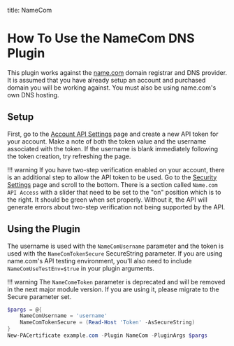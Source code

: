 title: NameCom

# How To Use the NameCom DNS Plugin

This plugin works against the [name.com](https://www.name.com/) domain registrar and DNS provider. It is assumed that you have already setup an account and purchased domain you will be working against. You must also be using name.com's own DNS hosting.

## Setup

First, go to the [Account API Settings](https://www.name.com/account/settings/api) page and create a new API token for your account. Make a note of both the token value and the username associated with the token. If the username is blank immediately following the token creation, try refreshing the page.

!!! warning
    If you have two-step verification enabled on your account, there is an additional step to allow the API token to be used. Go to the [Security Settings](https://www.name.com/account/settings/security) page and scroll to the bottom. There is a section called `Name.com API Access` with a slider that need to be set to the "on" position which is to the right. It should be green when set properly. Without it, the API will generate errors about two-step verification not being supported by the API.

## Using the Plugin

The username is used with the `NameComUsername` parameter and the token is used with the `NameComTokenSecure` SecureString parameter. If you are using name.com's API testing environment, you'll also need to include `NameComUseTestEnv=$true` in your plugin arguments.

!!! warning
    The `NameComeToken` parameter is deprecated and will be removed in the next major module version. If you are using it, please migrate to the Secure parameter set.

```powershell
$pargs = @{
    NameComUsername = 'username'
    NameComTokenSecure = (Read-Host 'Token' -AsSecureString)
}
New-PACertificate example.com -Plugin NameCom -PluginArgs $pargs
```
